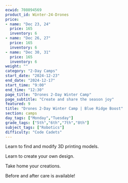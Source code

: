 ```yaml
---
ecwid: 708094569
product_id: Winter-24-Drones
price:
- name: "Dec 23, 24"
  price: 165
  inventory: 6
- name: "Dec 26, 27"
  price: 165
  inventory: 6
- name: "Dec 30, 31"
  price: 165
  inventory: 6
weight: ""
category: "2-Day Camps"
start_date: "2024-12-23"
end_date: "2024-12-17"
start_time: "9:00"
end_time: "12:30"
page_title: "Drones 2-Day Winter Camp"
page_subtitle: "Create and share the season joy"
featured: 9
title: "Drones 2-Day Winter Camp | Blue Ridge Boost"
section: camps
day_tags: ["Monday","Tuesday"]
grade_tags: ["5th","6th","7th","8th"]
subject_tags: ["Robotics"]
difficulty: "Code Cadets"
---
```

<p>Learn to find and modify 3D printing models.</p><p>Learn to create your own design.</p><p>Take home your creations.</p><p>Before and after care is available!</p>

